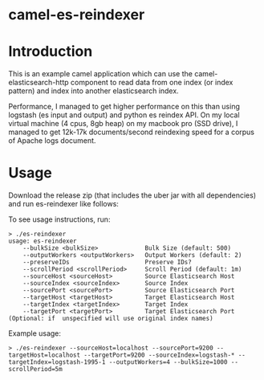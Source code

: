 # camel-es-reindexer

# Introduction

This is an example camel application which can use the camel-elasticsearch-http component to read data from one index (or index pattern) and index into another elasticsearch index. 

Performance, I managed to get higher performance on this than using logstash (es input and output) and python es reindex API. On my local virtual machine (4 cpus, 8gb heap) on my macbook pro (SSD drive), I managed to get 12k-17k documents/second reindexing speed for a corpus of Apache logs document.

# Usage

Download the release zip (that includes the uber jar with all dependencies) and run es-reindexer like follows:

To see usage instructions, run:

```
> ./es-reindexer
usage: es-reindexer
    --bulkSize <bulkSize>             Bulk Size (default: 500)
    --outputWorkers <outputWorkers>   Output Workers (default: 2)
    --preserveIDs                     Preserve IDs?
    --scrollPeriod <scrollPeriod>     Scroll Period (default: 1m)
    --sourceHost <sourceHost>         Source Elasticsearch Host
    --sourceIndex <sourceIndex>       Source Index
    --sourcePort <sourcePort>         Source Elasticsearch Port
    --targetHost <targetHost>         Target Elasticsearch Host
    --targetIndex <targetIndex>       Target Index
    --targetPort <targetPort>         Target Elasticsearch Port (Optional: if  unspecified will use original index names)

```

Example usage:

```
> ./es-reindexer --sourceHost=localhost --sourcePort=9200 --targetHost=localhost --targetPort=9200 --sourceIndex=logstash-* --targetIndex=logstash-1995-1 --outputWorkers=4 --bulkSize=1000 --scrollPeriod=5m

```
